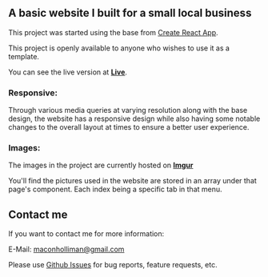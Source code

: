 ## A basic website I built for a small local business

This project was started using the base from [Create React App](https://github.com/facebook/create-react-app).  

This project is openly available to anyone who wishes to use it as a template.

You can see the live version at [**Live**](https://ankcreations-c52dc.firebaseapp.com/).

### Responsive:

Through various media queries at varying resolution along with the base design, the website has a responsive design while also having some notable changes to the overall layout at times to ensure a better user experience.

### Images:

The images in the project are currently hosted on [**Imgur**](https://imgur.com/) 

You'll find the pictures used in the website are stored in an array under that page's component. Each index being a specific tab in that menu.

## Contact me

If you want to contact me for more information:

E-Mail: maconholliman@gmail.com

Please use [Github Issues](https://github.com/Macon-Holliman/crossing-void-hq/issues) for bug reports, feature requests, etc.

